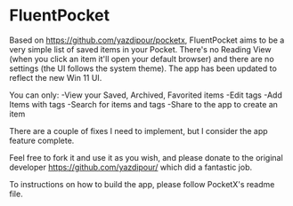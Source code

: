 # FluentPocket

Based on https://github.com/yazdipour/pocketx, FluentPocket aims to be a very simple list of saved items in your Pocket. 
There's no Reading View (when you click an item it'll open your default browser) and there are no settings (the UI follows the system theme).
The app has been updated to reflect the new Win 11 UI.

You can only:
-View your Saved, Archived, Favorited items
-Edit tags
-Add Items with tags
-Search for items and tags
-Share to the app to create an item

There are a couple of fixes I need to implement, but I consider the app feature complete.

Feel free to fork it and use it as you wish, and please donate to the original developer https://github.com/yazdipour/ which did a fantastic job.

To instructions on how to build the app, please follow PocketX's readme file.
